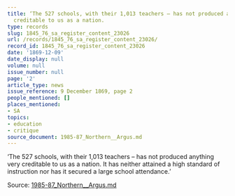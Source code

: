 ```yaml
---
title: ‘The 527 schools, with their 1,013 teachers – has not produced anything very
  creditable to us as a nation.
type: records
slug: 1845_76_sa_register_content_23026
url: /records/1845_76_sa_register_content_23026/
record_id: 1845_76_sa_register_content_23026
date: '1869-12-09'
date_display: null
volume: null
issue_number: null
page: '2'
article_type: news
issue_reference: 9 December 1869, page 2
people_mentioned: []
places_mentioned:
- SA
topics:
- education
- critique
source_document: 1985-87_Northern__Argus.md
---
```


‘The 527 schools, with their 1,013 teachers – has not produced anything very creditable to us as a nation.  It has neither attained a high standard of instruction nor has it secured a large school attendance.’

Source: [1985-87_Northern__Argus.md](/downloads/markdown/1985-87_Northern__Argus.md)
